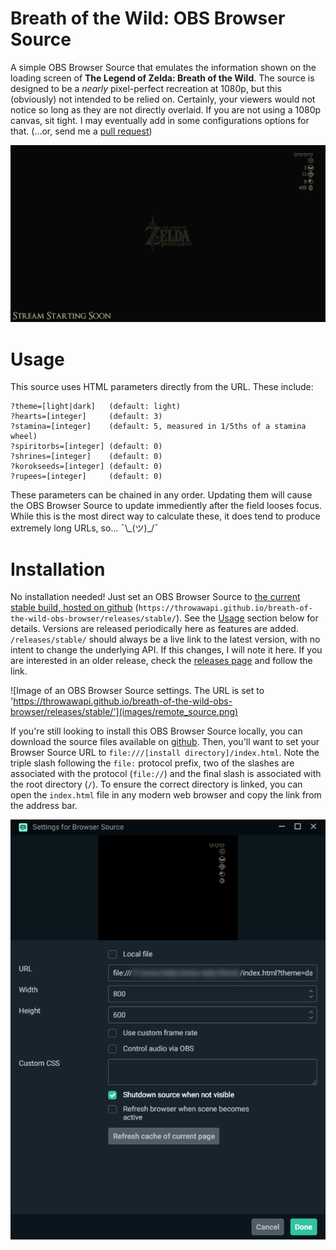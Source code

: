 # Breath of the Wild: OBS Browser Source

A simple OBS Browser Source that emulates the information shown on the loading screen of **The Legend of Zelda: Breath of the Wild**. The source is designed to be a *nearly* pixel-perfect recreation at 1080p, but this (obviously) not intended to be relied on. Certainly, your viewers would not notice so long as they are not directly overlaid. If you are not using a 1080p canvas, sit tight. I may eventually add in some configurations options for that. (...or, send me a [pull request](https://github.com/throwawAPI/breath-of-the-wild-obs-browser/pulls))

![An example of the Browser Source used in an OBS scene. The source is placed in the upper left, similar to the placement in-game.](images/obs_theme_example.png)

# Usage

This source uses HTML parameters directly from the URL. These include:
```
?theme=[light|dark]   (default: light)
?hearts=[integer]     (default: 3)
?stamina=[integer]    (default: 5, measured in 1/5ths of a stamina wheel)
?spiritorbs=[integer] (default: 0)
?shrines=[integer]    (default: 0)
?korokseeds=[integer] (default: 0)
?rupees=[integer]     (default: 0)
```

These parameters can be chained in any order. Updating them will cause the OBS Browser Source to update immediently after the field looses focus. While this is the most direct way to calculate these, it does tend to produce extremely long URLs, so... ¯\\\_(ツ)_/¯

# Installation
No installation needed! Just set an OBS Browser Source to [the current stable build, hosted on github](https://throwawapi.github.io/breath-of-the-wild-obs-browser/releases/stable/) (`https://throwawapi.github.io/breath-of-the-wild-obs-browser/releases/stable/`). See the [Usage](#usage) section below for details. Versions are released periodically here as features are added. `/releases/stable/` should always be a live link to the latest version, with no intent to change the underlying API. If this changes, I will note it here. If you are interested in an older release, check the [releases page](https://github.com/throwawAPI/breath-of-the-wild-obs-browser/releases) and follow the link.

![Image of an OBS Browser Source settings. The URL is set to 'https://throwawapi.github.io/breath-of-the-wild-obs-browser/releases/stable/'](images/remote_source.png)

If you're still looking to install this OBS Browser Source locally, you can download the source files available on [github](https://github.com/throwawAPI/breath-of-the-wild-obs-browser). Then, you'll want to set your Browser Source URL to `file:///[install directory]/index.html`. Note the triple slash following the `file:` protocol prefix, two of the slashes are associated with the protocol (`file://`) and the final slash is associated with the root directory (`/`). To ensure the correct directory is linked, you can open the `index.html` file in any modern web browser and copy the link from the address bar.

![Image of an OBS Browser Source settings. The URL is set to 'file:///.../index.html'](images/local_source.png)

